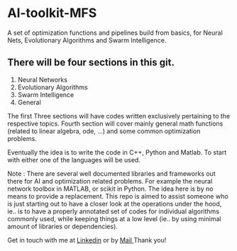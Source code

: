 <html>
<head>
<style>
</style>
</head>
<body>

<h1>Al-toolkit-MFS</h1>
<p>A set of optimization functions and pipelines build from basics, for Neural Nets, Evolutionary Algorithms and Swarm Intelligence.</p>

## There will be four sections in this git. 
<ol>
<li>Neural Networks</li>
<li>Evolutionary Algorithms</li>
<li>Swarm Intelligence</li>
<li>General</li>
</ol>

<p>The first Three sections will have codes written exclusively pertaining to the respective topics.
Fourth section will cover mainly general math functions (related to linear algebra, ode, ...) and some common optimization problems.</p>
  
<p>Eventually the idea is to write the code in C++, Python and Matlab. 
To start with either one of the languages will be used.</p>
 
<p>Note : There are several well documented libraries and frameworks out there for AI and optimization related problems.
For example the neural network toolbox in MATLAB, or scikit in Python. 
The idea here is by no means to provide a replacement. This repo is aimed to assist someone who is just starting 
out to have a closer look at the operations under the hood, ie.. is to have a properly annotated set of codes for individual algorithms commonly used, while keeping things at a low level (ie.. by using minimal amount of libraries or dependencies).
</p>

<p>Get in touch with me at <a href="https://www.linkedin.com/in/muhsinm/">Linkedin</a> or by <a href="mailto:askmuhsin@gmail.com?Subject=AI_Toolkit_Git" target="_top"> Mail </a> Thank you!</p>

</body>
</html>
